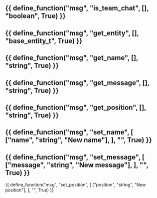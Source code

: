 {{ define_function("msg", "is_team_chat", [], "boolean", True) }}
---
{{ define_function("msg", "get_entity", [], "base_entity_t", True) }}
---
{{ define_function("msg", "get_name", [], "string", True) }}
---
{{ define_function("msg", "get_message", [], "string", True) }}
---
{{ define_function("msg", "get_position", [], "string", True) }}
---
{{ define_function("msg", "set_name", [
    ["name", "string", "New name"],
], "", True) }}
---
{{ define_function("msg", "set_message", [
    ["message", "string", "New message"],
], "", True) }}
---
{{ define_function("msg", "set_position", [
    ["position", "string", "New position"],
], "", True) }}